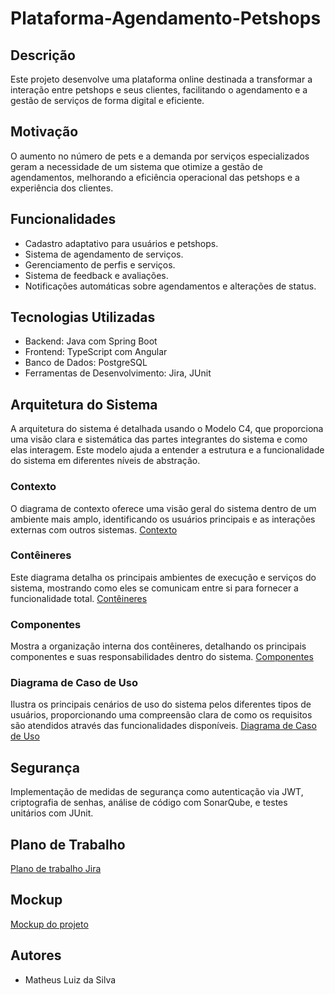 # Plataforma-Agendamento-Petshops

## Descrição
Este projeto desenvolve uma plataforma online destinada a transformar a interação entre petshops e seus clientes, facilitando o agendamento e a gestão de serviços de forma digital e eficiente.

## Motivação
O aumento no número de pets e a demanda por serviços especializados geram a necessidade de um sistema que otimize a gestão de agendamentos, melhorando a eficiência operacional das petshops e a experiência dos clientes.

## Funcionalidades
- Cadastro adaptativo para usuários e petshops.
- Sistema de agendamento de serviços.
- Gerenciamento de perfis e serviços.
- Sistema de feedback e avaliações.
- Notificações automáticas sobre agendamentos e alterações de status.

## Tecnologias Utilizadas
- Backend: Java com Spring Boot
- Frontend: TypeScript com Angular
- Banco de Dados: PostgreSQL
- Ferramentas de Desenvolvimento: Jira, JUnit

 ## Arquitetura do Sistema

A arquitetura do sistema é detalhada usando o Modelo C4, que proporciona uma visão clara e sistemática das partes integrantes do sistema e como elas interagem. Este modelo ajuda a entender a estrutura e a funcionalidade do sistema em diferentes níveis de abstração.

### Contexto
O diagrama de contexto oferece uma visão geral do sistema dentro de um ambiente mais amplo, identificando os usuários principais e as interações externas com outros sistemas.
[Contexto](https://drive.google.com/file/d/1W_3CrGdMQVC_9nH0cAhwtQV7jIzHSMsG/view?usp=sharing)

### Contêineres
Este diagrama detalha os principais ambientes de execução e serviços do sistema, mostrando como eles se comunicam entre si para fornecer a funcionalidade total.
[Contêineres](https://drive.google.com/file/d/1kjtKJuBNiJFeF6r-J5_WB_wydstPVMEM/view?usp=sharing)

### Componentes
Mostra a organização interna dos contêineres, detalhando os principais componentes e suas responsabilidades dentro do sistema.
[Componentes](https://drive.google.com/file/d/1Pr2fet346U46vbdngvw9Xb2H--ZF9NhO/view?usp=sharing)

### Diagrama de Caso de Uso
Ilustra os principais cenários de uso do sistema pelos diferentes tipos de usuários, proporcionando uma compreensão clara de como os requisitos são atendidos através das funcionalidades disponíveis.
[Diagrama de Caso de Uso](https://drive.google.com/file/d/1xSMHu4mFqQBubgu83f-5n1u0Ks4m6OZF/view)

## Segurança
Implementação de medidas de segurança como autenticação via JWT, criptografia de senhas, análise de código com SonarQube, e testes unitários com JUnit.

## Plano de Trabalho
[Plano de trabalho Jira](https://matheusprivadopb.atlassian.net/jira/core/projects/PAP/board)

## Mockup
[Mockup do projeto](https://www.figma.com/design/UaCUi6AmXVXXV23duLL9hi/Mockup---Petshops?node-id=3-3&node-type=canvas)

## Autores
- Matheus Luiz da Silva
